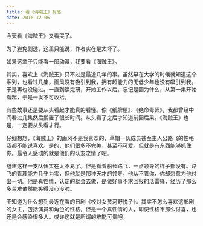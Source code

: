 ```yaml
---
title: 看《海贼王》有感
date: 2016-12-06
---
```

今天看《海贼王》又看哭了。

为了避免剧透，这里只能说，作者实在是太坏了。

如果这辈子只能看一部动漫，我要看《海贼王》。

其实，喜欢上《海贼王》只不过是最近几年的事。虽然早在大学的时候就知道这个系列，也看过几集，画风没有吸引到我，拥有超能力的无低少年也没有吸引到我。于是再也没碰过。一直到读完研，开始工作以后。忘记是因为什么，从第一集开始看起，于是一发不可收拾。

有些故事还是要从头看起才能真的看懂。像《纸牌屋》、《绝命毒师》，我都曾经中间看过几集然后搁置了很长时间。从头看了之后才知道前因后果。《海贼王》也是，一定要从头看才行。

仔细想想，《海贼王》的画风不是我喜欢的，草帽一伙成员甚至主人公路飞的性格我都不能说喜欢。是的，他们很多不完美，甚至不可爱。但就是有东西能够抓住你。最令人感动的就是他们的队友之情了吧。

组建这样一支队伍实在太不易了。但是看看船长路飞，一点领导的样子都没有。路飞的管理能力几乎为零，但他就是那种天才的领导，他从不管你，你却愿意为他付出一切。他是真性情，认定的就会去做，是做好事不求回报的活雷锋，经历了那么多苦难依然能笑得没心没肺。

不知道为什么想到最近在看的日剧《校对女孩河野悦子》。其实不怎么喜欢这部剧的女主，包括演员和角色的性格，但是一个真性情的人，即使性格不那么讨喜，也还是会感染很多人。或许这就是所谓的难能可贵吧。
